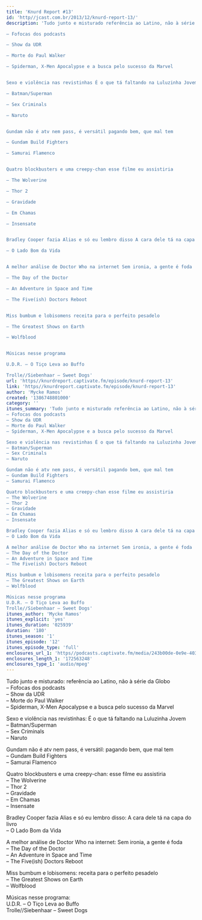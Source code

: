 ```yaml
---
title: 'Knurd Report #13'
id: 'http//jcast.com.br/2013/12/knurd-report-13/'
description: 'Tudo junto e misturado referência ao Latino, não à série da Globo

– Fofocas dos podcasts

– Show da UDR

– Morte do Paul Walker

– Spiderman, X-Men Apocalypse e a busca pelo sucesso da Marvel


Sexo e violência nas revistinhas É o que tá faltando na Luluzinha Jovem

– Batman/Superman

– Sex Criminals

– Naruto


Gundam não é atv nem pass, é versátil pagando bem, que mal tem

– Gundam Build Fighters

– Samurai Flamenco


Quatro blockbusters e uma creepy-chan esse filme eu assistiria

– The Wolverine

– Thor 2

– Gravidade

– Em Chamas

– Insensate


Bradley Cooper fazia Alias e só eu lembro disso A cara dele tá na capa do livro

– O Lado Bom da Vida


A melhor análise de Doctor Who na internet Sem ironia, a gente é foda

– The Day of the Doctor

– An Adventure in Space and Time

– The Five(ish) Doctors Reboot


Miss bumbum e lobisomens receita para o perfeito pesadelo

– The Greatest Shows on Earth

– Wolfblood


Músicas nesse programa

U.D.R. – O Tiço Leva ao Buffo

Trolle//Siebenhaar – Sweet Dogs'
url: 'https//knurdreport.captivate.fm/episode/knurd-report-13'
link: 'https//knurdreport.captivate.fm/episode/knurd-report-13'
author: 'Mycke Ramos'
created: '1386748801000'
category: ''
itunes_summary: 'Tudo junto e misturado referência ao Latino, não à série da Globo
– Fofocas dos podcasts
– Show da UDR
– Morte do Paul Walker
– Spiderman, X-Men Apocalypse e a busca pelo sucesso da Marvel

Sexo e violência nas revistinhas É o que tá faltando na Luluzinha Jovem
– Batman/Superman
– Sex Criminals
– Naruto

Gundam não é atv nem pass, é versátil pagando bem, que mal tem
– Gundam Build Fighters
– Samurai Flamenco

Quatro blockbusters e uma creepy-chan esse filme eu assistiria
– The Wolverine
– Thor 2
– Gravidade
– Em Chamas
– Insensate

Bradley Cooper fazia Alias e só eu lembro disso A cara dele tá na capa do livro
– O Lado Bom da Vida

A melhor análise de Doctor Who na internet Sem ironia, a gente é foda
– The Day of the Doctor
– An Adventure in Space and Time
– The Five(ish) Doctors Reboot

Miss bumbum e lobisomens receita para o perfeito pesadelo
– The Greatest Shows on Earth
– Wolfblood

Músicas nesse programa
U.D.R. – O Tiço Leva ao Buffo
Trolle//Siebenhaar – Sweet Dogs'
itunes_author: 'Mycke Ramos'
itunes_explicit: 'yes'
itunes_duration: '025939'
duration: '180'
itunes_season: '1'
itunes_episode: '12'
itunes_episode_type: 'full'
enclosures_url_1: 'https//podcasts.captivate.fm/media/243b00de-0e9e-403d-958b-338961080bdc/hipcast-12771-u-391543-s-1-audio_tc.mp3'
enclosures_length_1: '172563248'
enclosures_type_1: 'audio/mpeg'
---
```

Tudo junto e misturado: referência ao Latino, não à série da Globo  
– Fofocas dos podcasts  
– Show da UDR  
– Morte do Paul Walker  
– Spiderman, X-Men Apocalypse e a busca pelo sucesso da Marvel

Sexo e violência nas revistinhas: É o que tá faltando na Luluzinha Jovem  
– Batman/Superman  
– Sex Criminals  
– Naruto

Gundam não é atv nem pass, é versátil: pagando bem, que mal tem  
– Gundam Build Fighters  
– Samurai Flamenco

Quatro blockbusters e uma creepy-chan: esse filme eu assistiria  
– The Wolverine  
– Thor 2  
– Gravidade  
– Em Chamas  
– Insensate

Bradley Cooper fazia Alias e só eu lembro disso: A cara dele tá na capa do livro  
– O Lado Bom da Vida

A melhor análise de Doctor Who na internet: Sem ironia, a gente é foda  
– The Day of the Doctor  
– An Adventure in Space and Time  
– The Five(ish) Doctors Reboot

Miss bumbum e lobisomens: receita para o perfeito pesadelo  
– The Greatest Shows on Earth  
– Wolfblood

Músicas nesse programa:  
U.D.R. – O Tiço Leva ao Buffo  
Trolle//Siebenhaar – Sweet Dogs